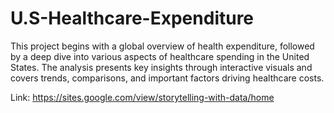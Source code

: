 # U.S-Healthcare-Expenditure
This project begins with a global overview of health expenditure, followed by a deep dive into various aspects of healthcare spending in the United States. The analysis presents key insights through interactive visuals and covers trends, comparisons, and important factors driving healthcare costs.

Link: https://sites.google.com/view/storytelling-with-data/home
